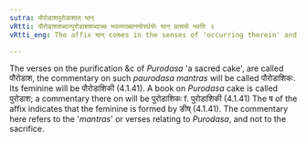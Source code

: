 ```yaml
---
sutra: पौरोडाशपुरोडाशात् ष्ठन्
vRtti: पौरोडाशशब्दात्पुरोडाशशब्दाच्च भवव्याख्यानयोरर्थयोः ष्ठन् प्रत्ययो भवति ॥
vRtti_eng: The affix ष्ठन् comes in the senses of 'occurring therein' and 'a commentary thereon', after the words '_paurodasa' and '_purodasa_'.

---
```

The verses on the purification &c of _Purodasa_ 'a sacred cake', are called पौरोडाश, the commentary on such _paurodasa_ _mantras_ will be called पौरोडाशिकः. Its feminine will be पौरोडाशिकी (4.1.41). A book on _Purodasa_ cake is called पुरोडाश; a commentary there on will be पुरोडाशिकः f. पुरोडाशिकी (4.1.41) The ष of the affix indicates that the feminine is formed by ङीष् (4.1.41). The commentary here refers to the '_mantras_' or verses relating to _Purodasa_, and not to the sacrifice.